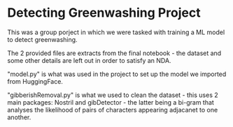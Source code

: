 # Detecting Greenwashing Project

This was a group porject in which we were tasked with training a ML model to detect greenwashing.

The 2 provided files are extracts from the final notebook - the dataset and some other details are left out in order to satisfy an NDA.

"model.py" is what was used in the project to set up the model we imported from HuggingFace.

"gibberishRemoval.py" is what we used to clean the dataset - this uses 2 main packages: Nostril and gibDetector - the latter being a bi-gram that analyses the likelihood of pairs of characters appearing adjacanet to one another.